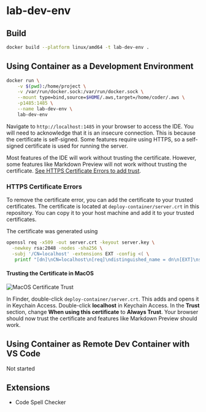 # lab-dev-env

## Build

```sh
docker build --platform linux/amd64 -t lab-dev-env .
```

## Using Container as a Development Environment

```sh
docker run \
    -v $(pwd):/home/project \
    -v /var/run/docker.sock:/var/run/docker.sock \
    --mount type=bind,source=$HOME/.aws,target=/home/coder/.aws \
    -p1485:1485 \
    --name lab-dev-env \
    lab-dev-env
```

Navigate to `http://localhost:1485` in your browser to access the IDE. You will need to acknowledge that it is an insecure connection. This is because the certificate is self-signed. Some features require using HTTPS, so a self-signed certificate is used for running the server.

Most features of the IDE will work without trusting the certificate. However, some features like Markdown Preview will not work without trusting the certificate. [See HTTPS Certificate Errors to add trust](#https-certificate-errors).

### HTTPS Certificate Errors

To remove the certificate error, you can add the certificate to your trusted certificates. The certificate is located at `deploy-container/server.crt` in this repository. You can copy it to your host machine and add it to your trusted certificates.

The certificate was generated using

```sh
openssl req -x509 -out server.crt -keyout server.key \
  -newkey rsa:2048 -nodes -sha256 \
  -subj '/CN=localhost' -extensions EXT -config <( \
   printf "[dn]\nCN=localhost\n[req]\ndistinguished_name = dn\n[EXT]\nsubjectAltName=DNS:localhost\nkeyUsage=digitalSignature\nextendedKeyUsage=serverAuth")
```

#### Trusting the Certificate in MacOS

![MacOS Certificate Trust](https://user-images.githubusercontent.com/3911650/281890786-767a2446-26e2-498c-8bd1-398b004f66af.png)

In Finder, double-click `deploy-container/server.crt`. This adds and opens it in Keychain Access.
Double-click **localhost** in Keychain Access.
In the **Trust** section, change **When using this certificate** to **Always Trust**.
Your browser should now trust the certificate and features like Markdown Preview should work.

## Using Container as Remote Dev Container with VS Code

Not started

## Extensions

- Code Spell Checker
